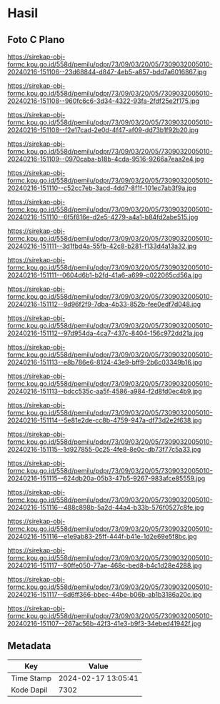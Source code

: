 # Hasil

## Foto C Plano

https://sirekap-obj-formc.kpu.go.id/558d/pemilu/pdpr/73/09/03/20/05/7309032005010-20240216-151106--23d68844-d847-4eb5-a857-bdd7a6016867.jpg

https://sirekap-obj-formc.kpu.go.id/558d/pemilu/pdpr/73/09/03/20/05/7309032005010-20240216-151108--960fc6c6-3d34-4322-93fa-2fdf25e2f175.jpg

https://sirekap-obj-formc.kpu.go.id/558d/pemilu/pdpr/73/09/03/20/05/7309032005010-20240216-151108--f2e17cad-2e0d-4f47-af09-dd73b1f92b20.jpg

https://sirekap-obj-formc.kpu.go.id/558d/pemilu/pdpr/73/09/03/20/05/7309032005010-20240216-151109--0970caba-b18b-4cda-9516-9266a7eaa2e4.jpg

https://sirekap-obj-formc.kpu.go.id/558d/pemilu/pdpr/73/09/03/20/05/7309032005010-20240216-151110--c52cc7eb-3acd-4dd7-8f1f-101ec7ab3f9a.jpg

https://sirekap-obj-formc.kpu.go.id/558d/pemilu/pdpr/73/09/03/20/05/7309032005010-20240216-151110--6f5f816e-d2e5-4279-a4a1-b84fd2abe515.jpg

https://sirekap-obj-formc.kpu.go.id/558d/pemilu/pdpr/73/09/03/20/05/7309032005010-20240216-151111--3d1fbd4a-55fb-42c8-b281-f133d4a13a32.jpg

https://sirekap-obj-formc.kpu.go.id/558d/pemilu/pdpr/73/09/03/20/05/7309032005010-20240216-151111--0604d6b1-b2fd-41a6-a699-c022065cd56a.jpg

https://sirekap-obj-formc.kpu.go.id/558d/pemilu/pdpr/73/09/03/20/05/7309032005010-20240216-151112--9d96f2f9-7dba-4b33-852b-fee0edf7d048.jpg

https://sirekap-obj-formc.kpu.go.id/558d/pemilu/pdpr/73/09/03/20/05/7309032005010-20240216-151112--97d954da-4ca7-437c-8404-156c972dd21a.jpg

https://sirekap-obj-formc.kpu.go.id/558d/pemilu/pdpr/73/09/03/20/05/7309032005010-20240216-151113--e8b786e6-8124-43e9-bff9-2b6c03349b16.jpg

https://sirekap-obj-formc.kpu.go.id/558d/pemilu/pdpr/73/09/03/20/05/7309032005010-20240216-151113--bdcc535c-aa5f-4586-a984-f2d8fd0ec4b9.jpg

https://sirekap-obj-formc.kpu.go.id/558d/pemilu/pdpr/73/09/03/20/05/7309032005010-20240216-151114--5e81e2de-cc8b-4759-947a-df73d2e2f638.jpg

https://sirekap-obj-formc.kpu.go.id/558d/pemilu/pdpr/73/09/03/20/05/7309032005010-20240216-151115--1d927855-0c25-4fe8-8e0c-db73f77c5a33.jpg

https://sirekap-obj-formc.kpu.go.id/558d/pemilu/pdpr/73/09/03/20/05/7309032005010-20240216-151115--624db20a-05b3-47b5-9267-983afce85559.jpg

https://sirekap-obj-formc.kpu.go.id/558d/pemilu/pdpr/73/09/03/20/05/7309032005010-20240216-151116--488c898b-5a2d-44a4-b33b-576f0527c8fe.jpg

https://sirekap-obj-formc.kpu.go.id/558d/pemilu/pdpr/73/09/03/20/05/7309032005010-20240216-151116--e1e9ab83-25ff-444f-b41e-1d2e69e5f8bc.jpg

https://sirekap-obj-formc.kpu.go.id/558d/pemilu/pdpr/73/09/03/20/05/7309032005010-20240216-151117--80ffe050-77ae-468c-bed8-b4c1d28e4288.jpg

https://sirekap-obj-formc.kpu.go.id/558d/pemilu/pdpr/73/09/03/20/05/7309032005010-20240216-151117--6d6ff366-bbec-44be-b06b-ab1b3186a20c.jpg

https://sirekap-obj-formc.kpu.go.id/558d/pemilu/pdpr/73/09/03/20/05/7309032005010-20240216-151107--267ac56b-42f3-41e3-b9f3-34ebed41942f.jpg


## Metadata

| Key        | Value               |
| ---------- | ------------------- |
| Time Stamp | 2024-02-17 13:05:41 |
| Kode Dapil | 7302                |



